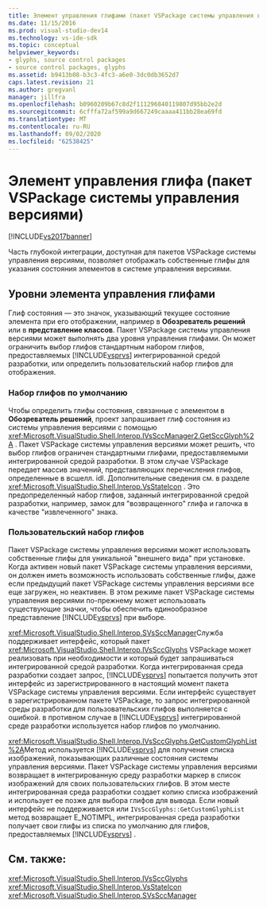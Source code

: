 ```yaml
---
title: Элемент управления глифами (пакет VSPackage системы управления версиями) | Документация Майкрософт
ms.date: 11/15/2016
ms.prod: visual-studio-dev14
ms.technology: vs-ide-sdk
ms.topic: conceptual
helpviewer_keywords:
- glyphs, source control packages
- source control packages, glyphs
ms.assetid: b9413b08-b3c3-4fc3-a6e0-3dc0db3652d7
caps.latest.revision: 21
ms.author: gregvanl
manager: jillfra
ms.openlocfilehash: b0960209b67c8d2f111296840119807d95bb2e2d
ms.sourcegitcommit: 6cfffa72af599a9d667249caaaa411bb28ea69fd
ms.translationtype: MT
ms.contentlocale: ru-RU
ms.lasthandoff: 09/02/2020
ms.locfileid: "62538425"
---
```

# <a name="glyph-control-source-control-vspackage"></a>Элемент управления глифа (пакет VSPackage системы управления версиями)
[!INCLUDE[vs2017banner](../../includes/vs2017banner.md)]

Часть глубокой интеграции, доступная для пакетов VSPackage системы управления версиями, позволяет отображать собственные глифы для указания состояния элементов в системе управления версиями.  
  
## <a name="levels-of-glyph-control"></a>Уровни элемента управления глифами  
 Глиф состояния — это значок, указывающий текущее состояние элемента при его отображении, например в **Обозреватель решений** или в **представление классов**. Пакет VSPackage системы управления версиями может выполнять два уровня управления глифами. Он может ограничить выбор глифов стандартным набором глифов, предоставляемых [!INCLUDE[vsprvs](../../includes/vsprvs-md.md)] интегрированной средой разработки, или определить пользовательский набор глифов для отображения.  
  
### <a name="default-set-of-glyphs"></a>Набор глифов по умолчанию  
 Чтобы определить глифы состояния, связанные с элементом в **Обозреватель решений**, проект запрашивает глиф состояния из системы управления версиями с помощью <xref:Microsoft.VisualStudio.Shell.Interop.IVsSccManager2.GetSccGlyph%2A> . Пакет VSPackage системы управления версиями может решить, что выбор глифов ограничен стандартными глифами, предоставляемыми интегрированной средой разработки. В этом случае VSPackage передает массив значений, представляющих перечисления глифов, определенные в всшелл. idl. Дополнительные сведения см. в разделе <xref:Microsoft.VisualStudio.Shell.Interop.VsStateIcon> . Это предопределенный набор глифов, заданный интегрированной средой разработки, например, замок для "возвращенного" глифа и галочка в качестве "извлеченного" знака.  
  
### <a name="custom-set-of-glyphs"></a>Пользовательский набор глифов  
 Пакет VSPackage системы управления версиями может использовать собственные глифы для уникальной "внешнего вида" при установке. Когда активен новый пакет VSPackage системы управления версиями, он должен иметь возможность использовать собственные глифы, даже если предыдущий пакет VSPackage системы управления версиями все еще загружен, но неактивен. В этом режиме пакет VSPackage системы управления версиями по-прежнему может использовать существующие значки, чтобы обеспечить единообразное представление [!INCLUDE[vsprvs](../../includes/vsprvs-md.md)] при выборе.  
  
 <xref:Microsoft.VisualStudio.Shell.Interop.SVsSccManager>Служба поддерживает интерфейс, который пакет <xref:Microsoft.VisualStudio.Shell.Interop.IVsSccGlyphs> VSPackage может реализовать при необходимости и который будет запрашиваться интегрированной средой разработки. Когда интегрированная среда разработки создает запрос, [!INCLUDE[vsprvs](../../includes/vsprvs-md.md)] попытается получить этот интерфейс из зарегистрированного в настоящий момент пакета VSPackage системы управления версиями. Если интерфейс существует в зарегистрированном пакете VSPackage, то запрос интегрированной среды разработки для пользовательских глифов выполняется с ошибкой. в противном случае в [!INCLUDE[vsprvs](../../includes/vsprvs-md.md)] интегрированной среде разработки используется набор глифов по умолчанию.  
  
 <xref:Microsoft.VisualStudio.Shell.Interop.IVsSccGlyphs.GetCustomGlyphList%2A>Метод используется [!INCLUDE[vsprvs](../../includes/vsprvs-md.md)] для получения списка изображений, показывающих различные состояния системы управления версиями. Пакет VSPackage системы управления версиями возвращает в интегрированную среду разработки маркер в список изображений для своих пользовательских глифов. В этом месте интегрированная среда разработки создает копию списка изображений и использует ее позже для выбора глифов для вывода. Если новый интерфейс не поддерживается или `IVsSccGlyphs::GetCustomGlyphList` метод возвращает E_NOTIMPL, интегрированная среда разработки получает свои глифы из списка по умолчанию для глифов, предоставляемых [!INCLUDE[vsprvs](../../includes/vsprvs-md.md)] .  
  
## <a name="see-also"></a>См. также:  
 <xref:Microsoft.VisualStudio.Shell.Interop.IVsSccGlyphs>   
 <xref:Microsoft.VisualStudio.Shell.Interop.VsStateIcon>   
 <xref:Microsoft.VisualStudio.Shell.Interop.SVsSccManager>
